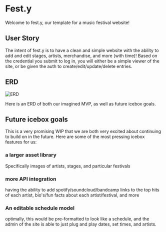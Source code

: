 # Fest.y

Welcome to fest.y, our template for a music festival website! 

## User Story

The intent of fest.y is to have a clean and simple website with the ability to add and edit stages, artists, merchandise, and more (with time)! Based on the credential you submit to log in, you will either be a simple viewer of the site, or be given the auth to create/edit/update/delete entries.


## ERD
![ERD](Project-Info/ERD.drawio)

Here is an ERD of both our imagined MVP, as well as future icebox goals. 


## Future icebox goals

This is a very promising WIP that we are both very excited about continuing to build on in the future. Here are some of the most pressing icebox features for us:

### a larger asset library

Specifically images of artists, stages, and particular festivals

### more API integration

having the ability to add spotify/soundcloud/bandcamp links to the top hits of each artist, bio's/fun facts about each artist/festival, and more

### An editable schedule model

optimally, this would be pre-formatted to look like a schedule, and the admin of the site is able to just plug and play dates, set times, and artists.